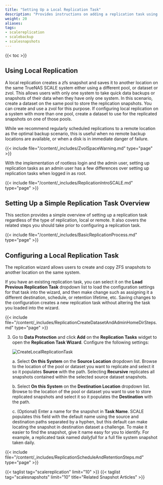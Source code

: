 ```yaml
---
title: "Setting Up a Local Replication Task"
description: "Provides instructions on adding a replication task using different pools or datasets on the same TrueNAS system."
weight: 20
aliases:
tags:
- scalereplication
- scalebackup
- scalesnapshots
---
```


{{< toc >}}


## Using Local Replication

A local replication creates a zfs snapshot and saves it to another location on the same TrueNAS SCALE system either using a different pool, or dataset or zvol. 
This allows users with only one system to take quick data backups or snapshots of their data when they have only one system.
In this scenario, create a dataset on the same pool to store the replication snapshots. You can create and use a zvol for this purpose.
If configuring local replication on a system with more than one pool, create a dataset to use for the replicated snapshots on one of those pools.

While we recommend regularly scheduled replications to a remote location as the optimal backup scenario, this is useful when no remote backup locations are available, or when a disk is in immediate danger of failure.

{{< include file="/content/_includes/ZvolSpaceWarning.md" type="page" >}}

With the implementation of rootless login and the admin user, setting up replication tasks as an admin user has a few differences over setting up replication tasks when logged in as root. 

{{< include file="/content/_includes/ReplicationIntroSCALE.md" type="page" >}}

## Setting Up a Simple Replication Task Overview 
This section provides a simple overview of setting up a replication task regardless of the type of replication, local or remote. 
It also covers the related steps you should take prior to configuring a replication task. 

{{< include file="/content/_includes/BasicReplicationProcess.md" type="page" >}}

## Configuring a Local Replication Task

The replication wizard allows users to create and copy ZFS snapshots to another location on the same system. 

If you have an existing replication task, you can select it on the **Load Previous Replication Task** dropdown list to load the configuration settings for that task into the wizard, and then make change such as assigning it a different destination, schedule, or retention lifetime, etc. 
Saving changes to the configuration creates a new replication task without altering the task you loaded into the wizard.

{{< include file="/content/_includes/ReplicationCreateDatasetAndAdminHomeDirSteps.md" type="page" >}}

3. Go to **Data Protection** and click **Add** on the **Replication Tasks** widget to open the **Replication Task Wizard**. Configure the following settings:
   
   ![CreateLocalReplicationTask](/images/SCALE/22.12/CreateLocalReplicationTask.png "New Local Replication Task")
   
   a. Select **On this System** on the **Source Location** dropdown list. 
      Browse to the location of the pool or dataset you want to replicate and select it so it populates **Source** with the path.
      Selecting **Recursive** replicates all snapshots contained within the selected source dataset snapshots.

   b. Select **On this System** on the **Destination Location** dropdown list. 
      Browse to the location of the pool or dataset you want to use to store replicated snapshots and select it so it populates the **Destination** with the path.

   c. (Optional) Enter a name for the snapshot in **Task Name**. 
      SCALE populates this field with the default name using the source and destination paths separated by a hyphen, but this default can make locating the snapshot in destination dataset a challenge. 
      To make it easier to find the snapshot, give it name easy for you to identify. For example, a replicated task named *dailyfull* for a full file system snapshot taken daily. 
    
{{< include file="/content/_includes/ReplicationScheduleAndRetentionSteps.md" type="page" >}}

{{< taglist tag="scalereplication" limit="10" >}}
{{< taglist tag="scalesnapshots" limit="10" title="Related Snapshot Articles" >}}